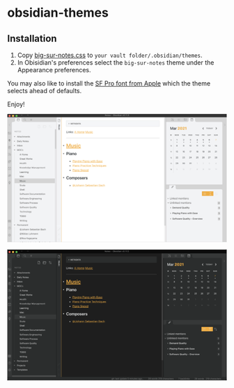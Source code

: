 # obsidian-themes

## Installation

1. Copy [big-sur-notes.css](/big-sur-notes.css) to `your vault folder/.obsidian/themes`.
2. In Obisidian's preferences select the `big-sur-notes` theme under the Appearance preferences.

You may also like to install the [SF Pro font from Apple](https://developer.apple.com/fonts/) which the theme selects ahead of defaults.

Enjoy!

![Light Screenshot](/Screenshot-light.png?raw=true "Light")

![Dark Screenshot](/Screenshot-dark.png?raw=true "Dark")
